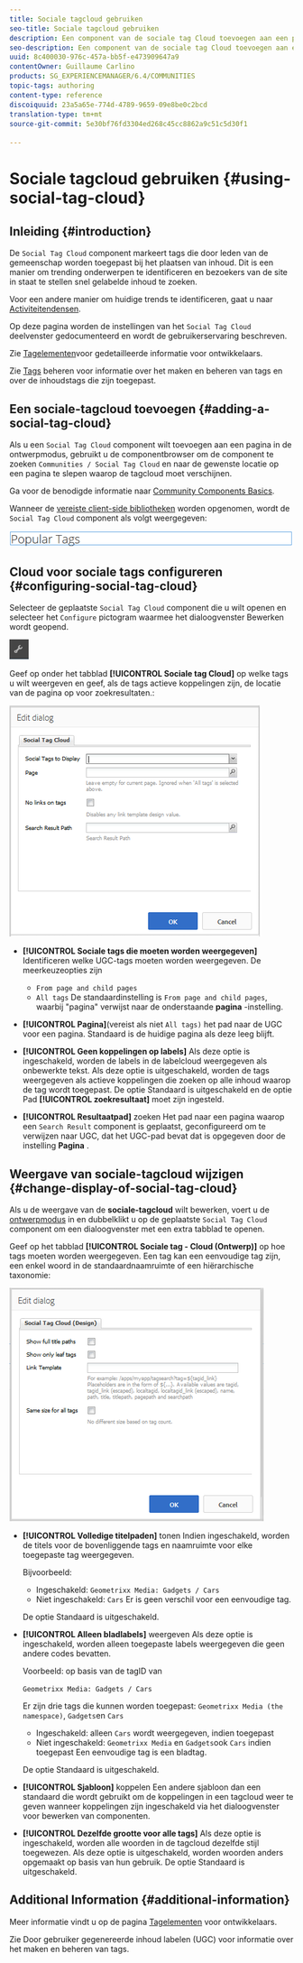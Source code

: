```yaml
---
title: Sociale tagcloud gebruiken
seo-title: Sociale tagcloud gebruiken
description: Een component van de sociale tag Cloud toevoegen aan een pagina
seo-description: Een component van de sociale tag Cloud toevoegen aan een pagina
uuid: 8c400030-976c-457a-bb5f-e473909647a9
contentOwner: Guillaume Carlino
products: SG_EXPERIENCEMANAGER/6.4/COMMUNITIES
topic-tags: authoring
content-type: reference
discoiquuid: 23a5a65e-774d-4789-9659-09e8be0c2bcd
translation-type: tm+mt
source-git-commit: 5e30bf76fd3304ed268c45cc8862a9c51c5d30f1

---
```



# Sociale tagcloud gebruiken {#using-social-tag-cloud}

## Inleiding {#introduction}

De `Social Tag Cloud` component markeert tags die door leden van de gemeenschap worden toegepast bij het plaatsen van inhoud. Dit is een manier om trending onderwerpen te identificeren en bezoekers van de site in staat te stellen snel gelabelde inhoud te zoeken.

Voor een andere manier om huidige trends te identificeren, gaat u naar [Activiteitendensen](trends.md).

Op deze pagina worden de instellingen van het `Social Tag Cloud` deelvenster gedocumenteerd en wordt de gebruikerservaring beschreven.

Zie [Tagelementen](tag.md)voor gedetailleerde informatie voor ontwikkelaars.

Zie [Tags](../../help/sites-administering/tags.md) beheren voor informatie over het maken en beheren van tags en over de inhoudstags die zijn toegepast.

## Een sociale-tagcloud toevoegen {#adding-a-social-tag-cloud}

Als u een `Social Tag Cloud` component wilt toevoegen aan een pagina in de ontwerpmodus, gebruikt u de componentbrowser om de component te zoeken `Communities / Social Tag Cloud` en naar de gewenste locatie op een pagina te slepen waarop de tagcloud moet verschijnen.

Ga voor de benodigde informatie naar [Community Components Basics](basics.md).

Wanneer de [vereiste client-side bibliotheken](tag.md#essentials-for-client-side) worden opgenomen, wordt de `Social Tag Cloud` component als volgt weergegeven:

![chlimage_1-303](assets/chlimage_1-303.png)

## Cloud voor sociale tags configureren {#configuring-social-tag-cloud}

Selecteer de geplaatste `Social Tag Cloud` component die u wilt openen en selecteer het `Configure` pictogram waarmee het dialoogvenster Bewerken wordt geopend.

![chlimage_1-304](assets/chlimage_1-304.png)

Geef op onder het tabblad **[!UICONTROL Sociale tag Cloud]** op welke tags u wilt weergeven en geef, als de tags actieve koppelingen zijn, de locatie van de pagina op voor zoekresultaten.:

![chlimage_1-305](assets/chlimage_1-305.png)

* **[!UICONTROL Sociale tags die moeten worden weergegeven]** Identificeren welke UGC-tags moeten worden weergegeven. De meerkeuzeopties zijn

   * `From page and child pages`
   * `All tags`
   De standaardinstelling is `From page and child pages`, waarbij &quot;pagina&quot; verwijst naar de onderstaande **pagina** -instelling.

* **[!UICONTROL Pagina]**(vereist als niet `All tags)` het pad naar de UGC voor een pagina. Standaard is de huidige pagina als deze leeg blijft.

* **[!UICONTROL Geen koppelingen op labels]** Als deze optie is ingeschakeld, worden de labels in de labelcloud weergegeven als onbewerkte tekst. Als deze optie is uitgeschakeld, worden de tags weergegeven als actieve koppelingen die zoeken op alle inhoud waarop de tag wordt toegepast. De optie Standaard is uitgeschakeld en de optie Pad **[!UICONTROL zoekresultaat]** moet zijn ingesteld.

* **[!UICONTROL Resultaatpad]** zoeken Het pad naar een pagina waarop een `Search Result` component is geplaatst, geconfigureerd om te verwijzen naar UGC, dat het UGC-pad bevat dat is opgegeven door de instelling **Pagina** .

## Weergave van sociale-tagcloud wijzigen {#change-display-of-social-tag-cloud}

Als u de weergave van de **sociale-tagcloud** wilt bewerken, voert u de [ontwerpmodus](../../help/sites-authoring/default-components-designmode.md) in en dubbelklikt u op de geplaatste `Social Tag Cloud` component om een dialoogvenster met een extra tabblad te openen.

Geef op het tabblad **[!UICONTROL Sociale tag - Cloud (Ontwerp)]** op hoe tags moeten worden weergegeven. Een tag kan een eenvoudige tag zijn, een enkel woord in de standaardnaamruimte of een hiërarchische taxonomie:

![chlimage_1-306](assets/chlimage_1-306.png)

* **[!UICONTROL Volledige titelpaden]** tonen Indien ingeschakeld, worden de titels voor de bovenliggende tags en naamruimte voor elke toegepaste tag weergegeven.

   Bijvoorbeeld:

   * Ingeschakeld: `Geometrixx Media: Gadgets / Cars`
   * Niet ingeschakeld: `Cars`
   Er is geen verschil voor een eenvoudige tag.

   De optie Standaard is uitgeschakeld.

* **[!UICONTROL Alleen bladlabels]** weergeven Als deze optie is ingeschakeld, worden alleen toegepaste labels weergegeven die geen andere codes bevatten.

   Voorbeeld: op basis van de tagID van

   `Geometrixx Media: Gadgets / Cars`

   Er zijn drie tags die kunnen worden toegepast: `Geometrixx Media (the namespace)`, `Gadgets`en `Cars`

   * Ingeschakeld: alleen `Cars` wordt weergegeven, indien toegepast
   * Niet ingeschakeld: `Geometrixx Media` en `Gadgets`ook `Cars` indien toegepast
   Een eenvoudige tag is een bladtag.

   De optie Standaard is uitgeschakeld.

* **[!UICONTROL Sjabloon]** koppelen Een andere sjabloon dan een standaard die wordt gebruikt om de koppelingen in een tagcloud weer te geven wanneer koppelingen zijn ingeschakeld via het dialoogvenster voor bewerken van componenten.

* **[!UICONTROL Dezelfde grootte voor alle tags]** Als deze optie is ingeschakeld, worden alle woorden in de tagcloud dezelfde stijl toegewezen. Als deze optie is uitgeschakeld, worden woorden anders opgemaakt op basis van hun gebruik. De optie Standaard is uitgeschakeld.

## Additional Information {#additional-information}

Meer informatie vindt u op de pagina [Tagelementen](tag.md) voor ontwikkelaars.

Zie Door gebruiker gegenereerde inhoud [](tag-ugc.md) labelen (UGC) voor informatie over het maken en beheren van tags.
